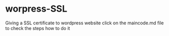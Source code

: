 # worpress-SSL
Giving a SSL certificate to wordpress website
click on the maincode.md file to check the steps how to do it
